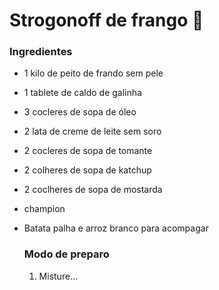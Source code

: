# Strogonoff de frango  :chicken:

###     Ingredientes

- 1 kilo de peito de frando sem pele

- 1 tablete de caldo de galinha 

- 3 cocleres de sopa de óleo 

- 2 lata de creme de leite sem soro 

- 2 cocleres de sopa de tomante 

- 2 colheres de sopa de katchup

- 2 coclheres de sopa de mostarda 

- champion 

- Batata palha e arroz branco para acompagar

  ### Modo de preparo

  

  1. Misture...

  

  
